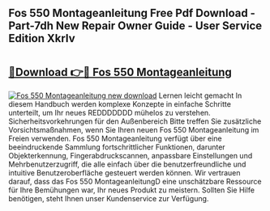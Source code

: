 ## Fos 550 Montageanleitung Free Pdf Download - Part-7dh New Repair Owner Guide - User Service Edition XkrIv

# <h2><a href="http://df77f6g.blite.top/?on=Fos+550+Montageanleitung">🔗Download 👉🔴 Fos 550 Montageanleitung</a></h2>

[![Fos 550 Montageanleitung new download](https://i.imgur.com/lujVjoI.png)](http://df77f6g.blite.top/?on=Fos+550+Montageanleitung)
Lernen leicht gemacht In diesem Handbuch werden komplexe Konzepte in einfache Schritte unterteilt, um Ihr neues REDDDDDDD mühelos zu verstehen. Sicherheitsvorkehrungen für den Außenbereich Bitte treffen Sie zusätzliche Vorsichtsmaßnahmen, wenn Sie Ihren neuen Fos 550 Montageanleitung im Freien verwenden. Fos 550 Montageanleitung verfügt über eine beeindruckende Sammlung fortschrittlicher Funktionen, darunter Objekterkennung, Fingerabdruckscannen, anpassbare Einstellungen und Mehrbenutzerzugriff, die alle einfach über die benutzerfreundliche und intuitive Benutzeroberfläche gesteuert werden können. Wir vertrauen darauf, dass das Fos 550 MontageanleitungD eine unschätzbare Ressource für Ihre Bemühungen war, Ihr neues Produkt zu meistern. Sollten Sie Hilfe benötigen, steht Ihnen unser Kundenservice zur Verfügung.

